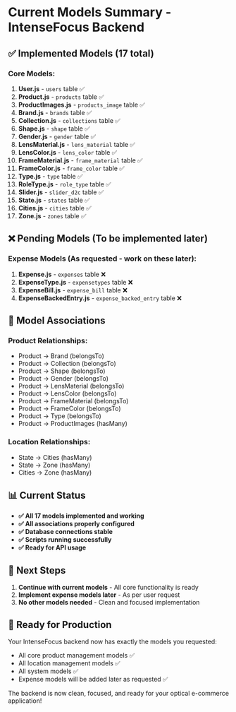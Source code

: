 # Current Models Summary - IntenseFocus Backend

## ✅ **Implemented Models (17 total)**

### **Core Models:**
1. **User.js** - `users` table ✅
2. **Product.js** - `products` table ✅
3. **ProductImages.js** - `products_image` table ✅
4. **Brand.js** - `brands` table ✅
5. **Collection.js** - `collections` table ✅
6. **Shape.js** - `shape` table ✅
7. **Gender.js** - `gender` table ✅
8. **LensMaterial.js** - `lens_material` table ✅
9. **LensColor.js** - `lens_color` table ✅
10. **FrameMaterial.js** - `frame_material` table ✅
11. **FrameColor.js** - `frame_color` table ✅
12. **Type.js** - `type` table ✅
13. **RoleType.js** - `role_type` table ✅
14. **Slider.js** - `slider_d2c` table ✅
15. **State.js** - `states` table ✅
16. **Cities.js** - `cities` table ✅
17. **Zone.js** - `zones` table ✅

## ❌ **Pending Models (To be implemented later)**

### **Expense Models (As requested - work on these later):**
1. **Expense.js** - `expenses` table ❌
2. **ExpenseType.js** - `expensetypes` table ❌
3. **ExpenseBill.js** - `expense_bill` table ❌
4. **ExpenseBackedEntry.js** - `expense_backed_entry` table ❌

## 🔗 **Model Associations**

### **Product Relationships:**
- Product → Brand (belongsTo)
- Product → Collection (belongsTo)
- Product → Shape (belongsTo)
- Product → Gender (belongsTo)
- Product → LensMaterial (belongsTo)
- Product → LensColor (belongsTo)
- Product → FrameMaterial (belongsTo)
- Product → FrameColor (belongsTo)
- Product → Type (belongsTo)
- Product → ProductImages (hasMany)

### **Location Relationships:**
- State → Cities (hasMany)
- State → Zone (hasMany)
- Cities → Zone (hasMany)

## 📊 **Current Status**

- **✅ All 17 models implemented and working**
- **✅ All associations properly configured**
- **✅ Database connections stable**
- **✅ Scripts running successfully**
- **✅ Ready for API usage**

## 🎯 **Next Steps**

1. **Continue with current models** - All core functionality is ready
2. **Implement expense models later** - As per user request
3. **No other models needed** - Clean and focused implementation

## 🚀 **Ready for Production**

Your IntenseFocus backend now has exactly the models you requested:
- All core product management models ✅
- All location management models ✅
- All system models ✅
- Expense models will be added later as requested ✅

The backend is now clean, focused, and ready for your optical e-commerce application! 